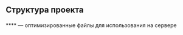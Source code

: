 

## Структура проекта

#### 
 
**** — оптимизированные файлы для использования на сервере

####
     


    
